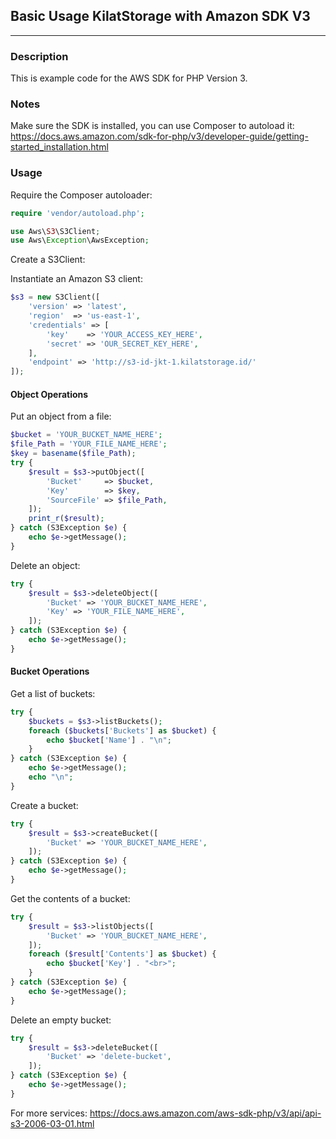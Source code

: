 ## Basic Usage KilatStorage with Amazon SDK V3

- - - -


### Description

This is example code for the AWS SDK for PHP Version 3.

### Notes

Make sure the SDK is installed, you can use Composer to autoload it: https://docs.aws.amazon.com/sdk-for-php/v3/developer-guide/getting-started_installation.html

### Usage

Require the Composer autoloader:

```php
require 'vendor/autoload.php';

use Aws\S3\S3Client;
use Aws\Exception\AwsException;
```

Create a S3Client:

Instantiate an Amazon S3 client:

```php
$s3 = new S3Client([
    'version' => 'latest',
    'region'  => 'us-east-1',
    'credentials' => [
        'key'    => 'YOUR_ACCESS_KEY_HERE',
        'secret' => 'OUR_SECRET_KEY_HERE',
    ],
    'endpoint' => 'http://s3-id-jkt-1.kilatstorage.id/'
]);
```

#### Object Operations

Put an object from a file:

```php
$bucket = 'YOUR_BUCKET_NAME_HERE';
$file_Path = 'YOUR_FILE_NAME_HERE';
$key = basename($file_Path);
try {
    $result = $s3->putObject([
        'Bucket'     => $bucket,
        'Key'        => $key,
        'SourceFile' => $file_Path,
    ]);
    print_r($result);
} catch (S3Exception $e) {
    echo $e->getMessage();
}
```

Delete an object:

```php
try {
    $result = $s3->deleteObject([
        'Bucket' => 'YOUR_BUCKET_NAME_HERE',
        'Key' => 'YOUR_FILE_NAME_HERE',
    ]);
} catch (S3Exception $e) {
    echo $e->getMessage();
}
```


#### Bucket Operations

Get a list of buckets:

```php
try {
	$buckets = $s3->listBuckets();
	foreach ($buckets['Buckets'] as $bucket) {
	    echo $bucket['Name'] . "\n";
	}
} catch (S3Exception $e) {
	echo $e->getMessage();
    echo "\n";
}
```

Create a bucket:

```php
try {
    $result = $s3->createBucket([
        'Bucket' => 'YOUR_BUCKET_NAME_HERE',
    ]);
} catch (S3Exception $e) {
    echo $e->getMessage();
}
```

Get the contents of a bucket:

```php
try {
    $result = $s3->listObjects([
        'Bucket' => 'YOUR_BUCKET_NAME_HERE',
    ]);
    foreach ($result['Contents'] as $bucket) {
        echo $bucket['Key'] . "<br>";
    }
} catch (S3Exception $e) {
    echo $e->getMessage();
}
```

Delete an empty bucket:

```php
try {
    $result = $s3->deleteBucket([
        'Bucket' => 'delete-bucket',
    ]);
} catch (S3Exception $e) {
    echo $e->getMessage();
}
```

For more services: https://docs.aws.amazon.com/aws-sdk-php/v3/api/api-s3-2006-03-01.html